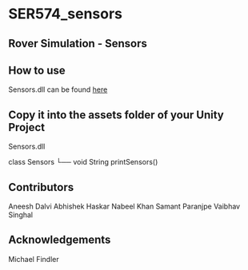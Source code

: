 # SER574_sensors

## Rover Simulation - Sensors

## How to use
Sensors.dll can be found [here](https://github.com/aneeshdalvi/SER574_sensors/tree/master/Sensors/bin/Debug/netstandard2.0)

## Copy it into the assets folder of your Unity Project
Sensors.dll

class Sensors
  └── void String printSensors()
  
## Contributors
Aneesh Dalvi
Abhishek Haskar
Nabeel Khan
Samant Paranjpe
Vaibhav Singhal

## Acknowledgements
Michael Findler
